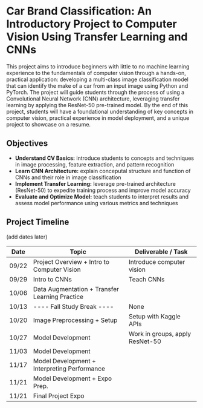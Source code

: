 # Car Brand Classification: An Introductory Project to Computer Vision Using Transfer Learning and CNNs

This project aims to introduce beginners with little to no machine learning experience to the fundamentals of computer vision through a hands-on, practical application: developing a multi-class image classification model that can identify the make of a car from an input image using Python and PyTorch. The project will guide students through the process of using a Convolutional Neural Network (CNN) architecture, leveraging transfer learning by applying the ResNet-50 pre-trained model. By the end of this project, students will have a foundational understanding of key concepts in computer vision, practical experience in model deployment, and a unique project to showcase on a resume. 

## Objectives

- **Understand CV Basics:** introduce students to concepts and techniques in image processing, feature extraction, and pattern recognition
- **Learn CNN Architecture:** explain conceputal structure and function of CNNs and their role in image classification
- **Implement Transfer Learning:** leverage pre-trained architecture (ResNet-50) to expedite training process and improve model accuracy
- **Evaluate and Optimize Model:** teach students to interpret results and assess model performance using various metrics and techniques

## Project Timeline

(add dates later)

| Date | Topic | Deliverable / Task |
| ---- | ----- | ----------- |
| 09/22 | Project Overview + Intro to Computer Vision | Introduce computer vision |
| 09/29 | Intro to CNNs | Teach CNNs | 
| 10/06 | Data Augmentation + Transfer Learning Practice |  |
| 10/13 | ---- Fall Study Break ---- | None |
| 10/20 | Image Preprocessing + Setup | Setup with Kaggle APIs |
| 10/27 | Model Development | Work in groups, apply ResNet-50 |
| 11/03 | Model Development ||
| 11/17 | Model Development + Interpreting Performance ||
| 11/21 | Model Development + Expo Prep. ||
| 11/21 | Final Project Expo | |
